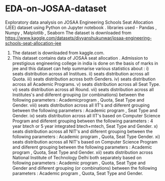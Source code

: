 # EDA-on-JOSAA-dataset
Exploratory data analysis on JOSAA Engineering Schools Seat Allocation (JEE) dataset using Python on Jupyter notebook . libraries used - Pandas , Numpy , Matplotlib , Seaborn 
The dataset is downloaded from https://www.kaggle.com/datasets/divyanshukunwar/josaa-engineering-schools-seat-allocation-jee
1. The dataset is downloaded from kaggle.com.
2. This dataset contains data of JOSAA seat allocation . Admission to prestigious engineering college in india is done on the basis of marks in jee and this dataset can help summarise various statistics about :
i) seats distribution across all Institues.
ii) seats distribution across all Quota.
iii) seats distribution across both Genders.
iv) seats distribution across all Academic Programs.
v) seats distribution across all Seat Type.
vi) seats distribution across all Round.
vii) seats distribution across all Institutes's and diiferent grouping (or combinations) between the following parameters : Academicprogram , Quota, Seat Type and Gender.
viii) seats distribution across all IIT's and diiferent grouping between the following parameters : Academic program , Seat Type and Gender.
ix) seats distribution across all IIT's based on Computer Science Program and diiferent grouping between the following parameters : 4 year btech or 5 year integrated btech+mtech, Seat Type and Gender.
x) seats distribution across all NIT's and diiferent grouping between the following parameters : Academic program , Quota, Seat Type Gender.
xi) seats distribution across all NIT's based on Computer Science Program and diiferent grouping between the following parameters : Academic program , Quota, Seat Type and Gender.
xii) seats distribution across National Institute of Technology Delhi both separately based on following parameters : Academic program , Quota, Seat Type and Gender and diiferent grouping (or combinations) between the following parameters : Academic program , Quota, Seat Type and Gender.
